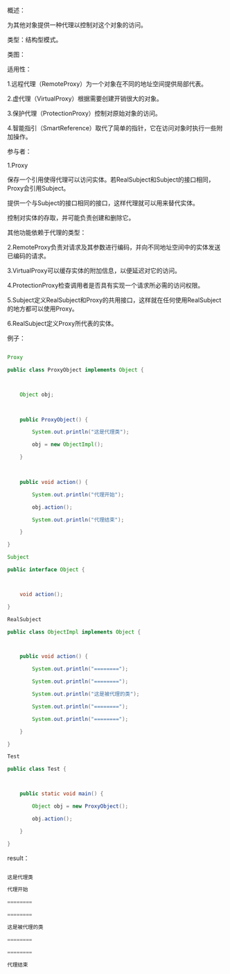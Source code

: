 概述：
为其他对象提供一种代理以控制对这个对象的访问。
类型：结构型模式。
类图：
  
适用性：
1.远程代理（RemoteProxy）为一个对象在不同的地址空间提供局部代表。
2.虚代理（VirtualProxy）根据需要创建开销很大的对象。
3.保护代理（ProtectionProxy）控制对原始对象的访问。
4.智能指引（SmartReference）取代了简单的指针，它在访问对象时执行一些附加操作。
参与者：
1.Proxy
保存一个引用使得代理可以访问实体。若RealSubject和Subject的接口相同，Proxy会引用Subject。
提供一个与Subject的接口相同的接口，这样代理就可以用来替代实体。
控制对实体的存取，并可能负责创建和删除它。
其他功能依赖于代理的类型：
2.RemoteProxy负责对请求及其参数进行编码，并向不同地址空间中的实体发送已编码的请求。
3.VirtualProxy可以缓存实体的附加信息，以便延迟对它的访问。
4.ProtectionProxy检查调用者是否具有实现一个请求所必需的访问权限。
5.Subject定义RealSubject和Proxy的共用接口，这样就在任何使用RealSubject的地方都可以使用Proxy。
6.RealSubject定义Proxy所代表的实体。
例子：
```java  
Proxy 
public class ProxyObject implements Object {

    Object obj;
    
    public ProxyObject() {
        System.out.println("这是代理类");
        obj = new ObjectImpl();
    }
    
    public void action() {
        System.out.println("代理开始");
        obj.action();
        System.out.println("代理结束");
    }
}
Subject 
public interface Object {

    void action();
}
RealSubject 
public class ObjectImpl implements Object {

    public void action() {
        System.out.println("========");
        System.out.println("========");
        System.out.println("这是被代理的类");
        System.out.println("========");
        System.out.println("========");
    }
}
Test 
public class Test {

    public static void main() {
    	Object obj = new ProxyObject();
        obj.action();
    }
}
```
result：
```java  
这是代理类
代理开始
========
========
这是被代理的类
========
========
代理结束
```